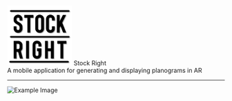 <img src="PlanogramApp/assets/Logo/MainLogo.png" alt="Example Image" width="150">
Stock Right <br>
A mobile application for generating and displaying planograms in AR


---

<img src="https://firebasestorage.googleapis.com/v0/b/auth-ec1d5.firebasestorage.app/o/planogram-Planogram1-General.png?alt=media" alt="Example Image" width="250">


